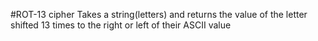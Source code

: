 #ROT-13 cipher
Takes a string(letters) and returns the value of the letter shifted 13 times to the right or left of their ASCII value